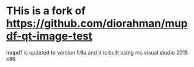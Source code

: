 # THis is a fork of https://github.com/diorahman/mupdf-qt-image-test


mupdf is updated to version 1.9a and it is built using ms visual studio 2015 x86 

